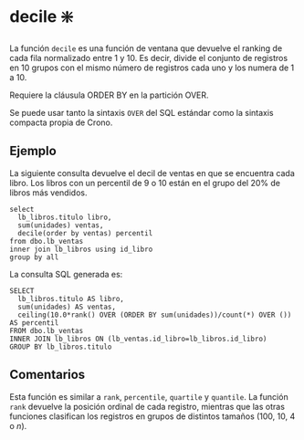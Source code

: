 ﻿---
SidebarGroup: "Funciones de negocio y estadísticas"
Autogenerated: true
---

# decile ❇️

La función `decile` es una función de ventana que devuelve el ranking de cada fila normalizado entre 1 y 10. Es decir, divide el conjunto de registros en 10 grupos con el mismo número de registros cada uno y los numera de 1 a 10.

Requiere la cláusula ORDER BY en la partición OVER.

Se puede usar tanto la sintaxis `OVER` del SQL estándar como la sintaxis compacta propia de Crono.

## Ejemplo

La siguiente consulta devuelve el decil de ventas en que se encuentra cada libro. Los libros con un percentil de 9 o 10 están en el grupo del 20% de libros más vendidos.

```
select 
  lb_libros.titulo libro,
  sum(unidades) ventas,
  decile(order by ventas) percentil
from dbo.lb_ventas
inner join lb_libros using id_libro
group by all
```

La consulta SQL generada es:

```
SELECT
  lb_libros.titulo AS libro,
  sum(unidades) AS ventas,
  ceiling(10.0*rank() OVER (ORDER BY sum(unidades))/count(*) OVER ()) AS percentil
FROM dbo.lb_ventas
INNER JOIN lb_libros ON (lb_ventas.id_libro=lb_libros.id_libro)
GROUP BY lb_libros.titulo
```

## Comentarios

Esta función es similar a `rank`, `percentile`, `quartile` y `quantile`. La función `rank` devuelve la posición ordinal de cada registro, mientras que las otras funciones clasifican los registros en grupos de distintos tamaños (100, 10, 4 o *n*).


